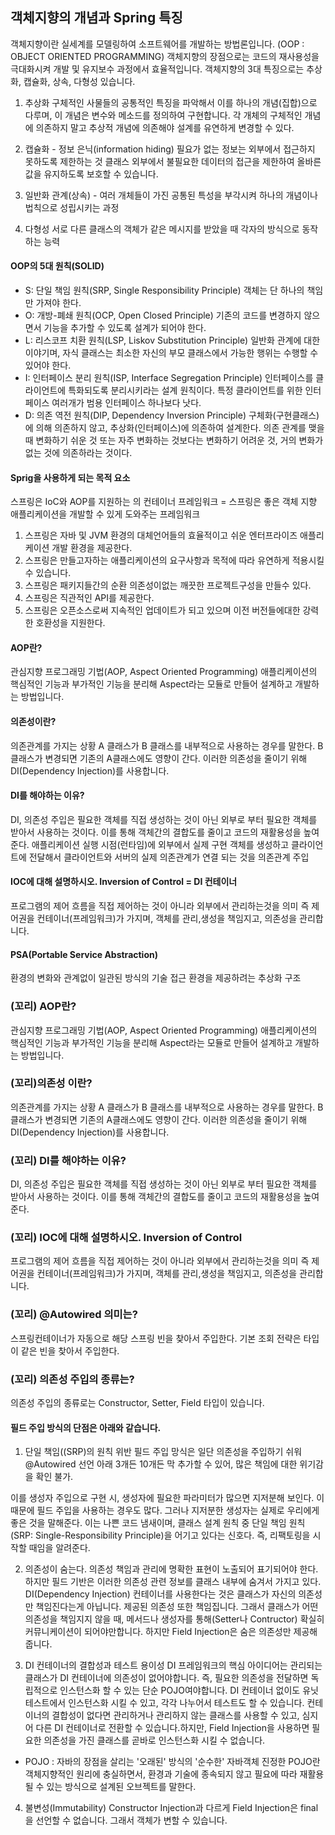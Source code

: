 ## 객체지향의 개념과 Spring 특징
객체지향이란 실세계를 모델링하여 소프트웨어를 개발하는 방법론입니다. (OOP : OBJECT ORIENTED PROGRAMMING)
객체지향의 장점으로는 코드의 재사용성을 극대화시켜 개발 및 유지보수 과정에서 효율적입니다.
객체지향의 3대 특징으로는 추상화, 캡슐화, 상속, 다형성 있습니다. 

1) 추상화 
구체적인 사물들의 공통적인 특징을 파악해서 이를 하나의 개념(집합)으로 다루며, 이 개념은 변수와 메소드를 정의하여 구현합니다. 
각 개체의 구체적인 개념에 의존하지 말고 추상적 개념에 의존해야 설계를 유연하게 변경할 수 있다.

2) 캡슐화 - 정보 은닉(information hiding)
필요가 없는 정보는 외부에서 접근하지 못하도록 제한하는 것 클래스 외부에서 불필요한 데이터의 접근을 제한하여 올바른 값을 유지하도록 보호할 수 있습니다.

3) 일반화 관계(상속) - 
여러 개체들이 가진 공통된 특성을 부각시켜 하나의 개념이나 법칙으로 성립시키는 과정 

4) 다형성
서로 다른 클래스의 객체가 같은 메시지를 받았을 때 각자의 방식으로 동작하는 능력

#### OOP의 5대 원칙(SOLID)
- S: 단일 책임 원칙(SRP, Single Responsibility Principle) 객체는 단 하나의 책임만 가져야 한다. 
- O: 개방-폐쇄 원칙(OCP, Open Closed Principle) 기존의 코드를 변경하지 않으면서 기능을 추가할 수 있도록 설계가 되어야 한다. 
- L: 리스코프 치환 원칙(LSP, Liskov Substitution Principle) 일반화 관계에 대한 이야기며, 자식 클래스는 최소한 자신의 부모 클래스에서 가능한 행위는 수행할 수 있어야 한다. 
- I: 인터페이스 분리 원칙(ISP, Interface Segregation Principle) 인터페이스를 클라이언트에 특화되도록 분리시키라는 설계 원칙이다. 
     특정 클라이언트를 위한 인터페이스 여러개가 범용 인터페이스 하나보다 낫다. 
- D: 의존 역전 원칙(DIP, Dependency Inversion Principle) 구체화(구현클래스)에 의해 의존하지 않고, 추상화(인터페이스)에 의존하여 설계한다. 
     의존 관계를 맺을 때 변화하기 쉬운 것 또는 자주 변화하는 것보다는 변화하기 어려운 것, 거의 변화가 없는 것에 의존하라는 것이다.

#### Sprig을 사용하게 되는 목적 요소 
스프링은 IoC와 AOP를 지원하는 의 컨테이너 프레임워크
= 스프링은 좋은 객체 지향 애플리케이션을 개발할 수 있게 도와주는 프레임워크

1. 스프링은 자바 및 JVM 환경의 대체언어들의 효율적이고 쉬운 엔터프라이즈 애플리케이션 개발 환경을 제공한다.
2. 스프링은 만들고자하는 애플리케이션의 요구사항과 목적에 따라 유연하게 적용시킬수 있습니다.
3. 스프링은 패키지들간의 순환 의존성이없는 깨끗한 프로젝트구성을 만들수 있다.
4. 스프링은 직관적인 API를 제공한다.
5. 스프링은 오픈소스로써 지속적인 업데이트가 되고 있으며 이전 버전들에대한 강력한 호환성을 지원한다.

#### AOP란?
관심지향 프로그래밍 기법(AOP, Aspect Oriented Programming) 애플리케이션의 핵심적인 기능과 부가적인 기능을 분리해 Aspect라는 모듈로 만들어 설계하고 개발하는 방법입니다.

#### 의존성이란?
의존관계를 가지는 상황 A 클래스가 B 클래스를 내부적으로 사용하는 경우를 말한다. B 클래스가 변경되면 기존의 A클래스에도 영향이 간다. 
이러한 의존성을 줄이기 위해 DI(Dependency Injection)를 사용합니다.

#### DI를 해야하는 이유?
DI, 의존성 주입은 필요한 객체를 직접 생성하는 것이 아닌 외부로 부터 필요한 객체를 받아서 사용하는 것이다. 이를 통해 객체간의 결합도를 줄이고 코드의 재활용성을 높여준다.
애플리케이션 실행 시점(런타임)에 외부에서 실제 구현 객체를 생성하고 클라이언트에 전달해서 클라이언트와 서버의 실제 의존관계가 연결 되는 것을 의존관계 주입

#### IOC에 대해 설명하시오. Inversion of Control = DI 컨테이너
프로그램의 제어 흐름을 직접 제어하는 것이 아니라 외부에서 관리하는것을 의미 즉 제어권을 컨테이너(프레임워크)가 가지며, 객체를 관리,생성을 책임지고, 의존성을 관리합니다.

#### PSA(Portable Service Abstraction)
환경의 변화와 관계없이 일관된 방식의 기술 접근 환경을 제공하려는 추상화 구조

### (꼬리) AOP란? 
관심지향 프로그래밍 기법(AOP, Aspect Oriented Programming)
애플리케이션의 핵심적인 기능과 부가적인 기능을 분리해 Aspect라는 모듈로 만들어 설계하고 개발하는 방법입니다.


### (꼬리)의존성 이란? 
의존관계를 가지는 상황 
A 클래스가 B 클래스를 내부적으로 사용하는 경우를 말한다.
B 클래스가 변경되면 기존의 A클래스에도 영향이 간다. 이러한 의존성을 줄이기 위해 DI(Dependency Injection)를 사용합니다.

### (꼬리) DI를 해야하는 이유?
DI, 의존성 주입은 필요한 객체를 직접 생성하는 것이 아닌 외부로 부터 필요한 객체를 받아서 사용하는 것이다.
이를 통해 객체간의 결합도를 줄이고 코드의 재활용성을 높여준다.

### (꼬리) IOC에 대해 설명하시오. Inversion of Control
프로그램의 제어 흐름을 직접 제어하는 것이 아니라 외부에서 관리하는것을 의미
즉 제어권을 컨테이너(프레임워크)가 가지며, 객체를 관리,생성을 책임지고, 의존성을 관리합니다.

###  (꼬리) @Autowired 의미는?
스프링컨테이너가 자동으로 해당 스프링 빈을 찾아서 주입한다. 
기본 조회 전략은 타입이 같은 빈을 찾아서 주입한다. 

###  (꼬리) 의존성 주입의 종류는?
의존성 주입의 종류로는 Constructor, Setter, Field 타입이 있습니다.

#### 필드 주입 방식의 단점은 아래와 같습니다.
1. 단일 책임((SRP)의 원칙 위반
필드 주입 망식은 일단 의존성을 주입하기 쉬워 @Autowired 선언 아래 3개든 10개든 막 추가할 수 있어, 많은 책임에 대한 위기감을 확인 불가.

이를 생성자 주입으로 구현 시, 
생성자에 필요한 파라미터가 많으면 지저분해 보인다. 이 때문에 필드 주입을 사용하는 경우도 많다. 그러나 지저분한 생성자는 실제로 우리에게 좋은 것을 말해준다. 이는 나쁜 코드 냄새이며, 클래스 설계 원칙 중 단일 책임 원칙(SRP: Single-Responsibility Principle)을 어기고 있다는 신호다. 즉, 리팩토링을 시작할 때임을 알려준다.

2. 의존성이 숨는다.
의존성 책임과 관리에 명확한 표현이 노출되어 표기되어야 한다. 하지만 필드 기반은 이러한 의존성 관련 정보를 클래스 내부에 숨겨서 가지고 있다.
DI(Dependency Injection) 컨테이너를 사용한다는 것은 클래스가 자신의 의존성만 책임진다는게 아닙니다. 제공된 의존성 또한 책임집니다. 그래서 클래스가 어떤 의존성을 책임지지 않을 때, 메서드나 생성자를 통해(Setter나 Contructor) 확실히 커뮤니케이션이 되어야만합니다. 하지만 Field Injection은 숨은 의존성만 제공해줍니다.

3. DI 컨테이너의 결합성과 테스트 용이성
DI 프레임워크의 핵심 아이디어는 관리되는 클래스가 DI 컨테이너에 의존성이 없어야합니다. 즉, 필요한 의존성을 전달하면 독립적으로 인스턴스화 할 수 있는 단순 POJO여야합니다. DI 컨테이너 없이도 유닛테스트에서 인스턴스화 시킬 수 있고, 각각 나누어서 테스트도 할 수 있습니다. 컨테이너의 결합성이 없다면 관리하거나 관리하지 않는 클래스를 사용할 수 있고, 심지어 다른 DI 컨테이너로 전환할 수 있습니다.하지만, Field Injection을 사용하면 필요한 의존성을 가진 클래스를 곧바로 인스턴스화 시킬 수 없습니다.

* POJO : 자바의 장점을 살리는 '오래된' 방식의 '순수한' 자바객체 
진정한 POJO란 객체지향적인 원리에 충실하면서, 환경과 기술에 종속되지 않고 필요에 따라 재활용될 수 있는 방식으로 설계된 오브젝트를 말한다.

4. 불변성(Immutability)
Constructor Injection과 다르게 Field Injection은 final을 선언할 수 없습니다. 그래서 객체가 변할 수 있습니다.
